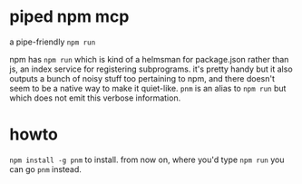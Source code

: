 # piped npm mcp

a pipe-friendly `npm run`

npm has `npm run` which is kind of a helmsman for package.json rather than js, an index service for registering subprograms. it's pretty handy but it also outputs a bunch of noisy stuff too pertaining to npm, and there doesn't seem to be a native way to make it quiet-like. `pnm` is an alias to `npm run` but which does not emit this verbose information.

# howto

`npm install -g pnm` to install. from now on, where you'd type `npm run` you can go `pnm` instead.
